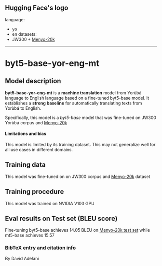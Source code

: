 Hugging Face's logo
---
language: 
- yo
- en
datasets:
- JW300 + [Menyo-20k](https://huggingface.co/datasets/menyo20k_mt)
---
# byt5-base-yor-eng-mt
## Model description
**byt5-base-yor-eng-mt** is a **machine translation** model from Yorùbá language to English language based on a fine-tuned  byt5-base  model.  It establishes a **strong baseline** for automatically translating texts from Yorùbá to English.  

Specifically, this model is a *byt5-base* model that was fine-tuned on  JW300 Yorùbá corpus and [Menyo-20k](https://huggingface.co/datasets/menyo20k_mt)

#### Limitations and bias
This model is limited by its training dataset. This may not generalize well for all use cases in different domains.  
## Training data
This model was fine-tuned on on  JW300 corpus and [Menyo-20k](https://huggingface.co/datasets/menyo20k_mt) dataset

## Training procedure
This model was trained on NVIDIA V100 GPU

## Eval results on Test set (BLEU score)
Fine-tuning byt5-base achieves 14.05 BLEU on [Menyo-20k test set](https://arxiv.org/abs/2103.08647) while mt5-base achieves 15.57

### BibTeX entry and citation info
By David Adelani
```

```


